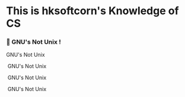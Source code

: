 # This is hksoftcorn's Knowledge of CS

### 🐧 GNU's Not Unix !

GNU's Not Unix

​	GNU's Not Unix

​		GNU's Not Unix

​			GNU's Not Unix

